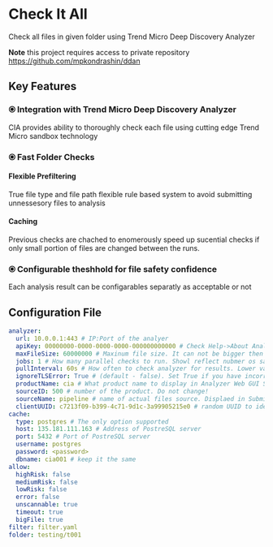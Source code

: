 # Check It All

Check all files in given folder using Trend Micro Deep Discovery Analyzer

**Note** this project requires access to private repository https://github.com/mpkondrashin/ddan

## Key Features

### &ofcir; Integration with Trend Micro Deep Discovery Analyzer

CIA provides ability to thoroughly check each file using cutting edge Trend Micro sandbox technology

### &ofcir; Fast Folder Checks

#### Flexible Prefiltering

True file type and file path flexible rule based system to avoid submitting unnessesory files to analysis

#### Caching

Previous checks are chached to enomerously speed up sucential checks if only small portion of files are changed between the runs.

### &ofcir; Configurable theshhold for file safety confidence

Each analysis result can be configarables separatly as acceptable or not

## Configuration File

```yaml
analyzer:
  url: 10.0.0.1:443 # IP:Port of the analyer
  apiKey: 00000000-0000-0000-0000-000000000000 # Check Help->About Analyser web GUI for correct value
  maxFileSize: 60000000 # Maxinum file size. It can not be bigger then configured in Analyzer iteslf
  jobs: 1 # How many parallel checks to run. Showl reflect nubmer os sandboxes in Analyzer
  pullInterval: 60s # How often to check analyzer for results. Lower values will result more request per minute to analyzer.
  ignoreTLSError: True # (default - false). Set True if you have incorrect certificate set on your Analyzer
  productName: cia # What product name to display in Analyzer Web GUI Submission->Submitters. Do not change! 
  sourceID: 500 # number of the product. Do not change!
  sourceName: pipeline # name of actual files source. Displaed in Submitters table also
  clientUUID: c7213f09-b399-4c71-9d1c-3a99905215e0 # random UUID to identify each particular setup. Set any unique value for each CIA used with your Analyzer
cache:
  type: postgres # The only option supported
  host: 135.181.111.163 # Address of PostreSQL server
  port: 5432 # Port of PostreSQL server
  username: postgres 
  password: <password>
  dbname: cia001 # keep it the same 
allow:
  highRisk: false
  mediumRisk: false
  lowRisk: false 
  error: false
  unscannable: true 
  timeout: true
  bigFile: true
filter: filter.yaml
folder: testing/t001
```


